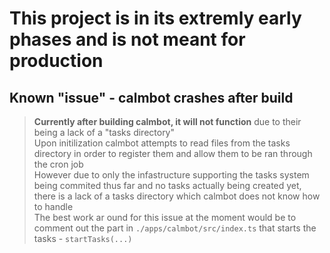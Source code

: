 # This project is in its extremly early phases and is not meant for production 

## Known "issue" - calmbot crashes after build 
>**Currently after building calmbot, it will not function** due to their being a lack of a "tasks directory" <br>
>Upon initilization calmbot attempts to read files from the tasks directory in order to register them and allow them to be ran through the cron job <br> 
>However due to only the infastructure supporting the tasks system being commited thus far and no tasks actually being created yet, there is a lack of a tasks directory which calmbot does not know how to handle <br>
>The best work ar ound for this issue at the moment would be to comment out the part in `./apps/calmbot/src/index.ts` that starts the tasks - `startTasks(...)`
